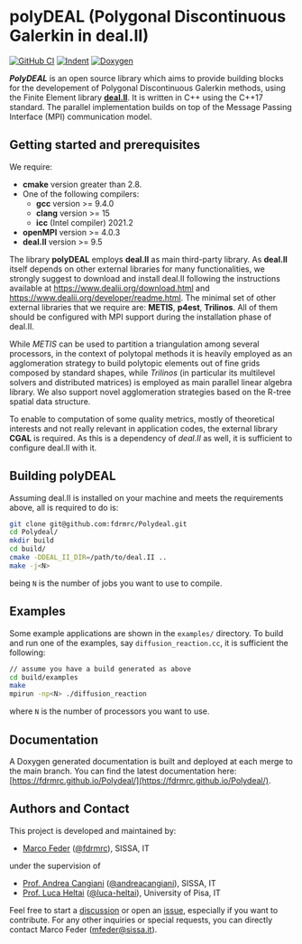 # polyDEAL (Polygonal Discontinuous Galerkin in deal.II)

[![GitHub CI](https://github.com/fdrmrc/Polydeal/actions/workflows/tests.yml/badge.svg)](https://github.com/fdrmrc/Polydeal/actions/workflows/tests.yml)
[![Indent](https://github.com/fdrmrc/Polydeal/actions/workflows/indentation.yml/badge.svg)](https://github.com/fdrmrc/Polydeal/actions/workflows/indentation.yml)
[![Doxygen](https://github.com/fdrmrc/Polydeal/actions/workflows/doxygen.yml/badge.svg)](https://github.com/fdrmrc/Polydeal/actions/workflows/doxygen.yml)


***PolyDEAL*** is an open source library which aims to provide building blocks for the developement of Polygonal Discontinuous Galerkin methods, using the Finite Element library [**deal.II**](https://dealii.org). It is written in C++ using the C++17 standard. The parallel implementation builds on top of the Message Passing Interface (MPI) communication model.


## Getting started and prerequisites

We require:
- **cmake** version greater than 2.8.
- One of the following compilers:
    -  **gcc** version  >= 9.4.0
    -  **clang** version >= 15
    -  **icc** (Intel compiler) 2021.2
- **openMPI** version  >= 4.0.3
- **deal.II** version >= 9.5

The library **polyDEAL** employs **deal.II** as main third-party library. As **deal.II** itself depends on other external libraries for many functionalities, we strongly suggest to download and install deal.II following the instructions available at https://www.dealii.org/download.html and https://www.dealii.org/developer/readme.html. The minimal set of other external libraries that we require are: **METIS**, **p4est**, **Trilinos**. All of them should be configured with MPI support during the installation phase of deal.II. 

While *METIS* can be used to partition a triangulation among several processors, in the context of polytopal methods it is heavily employed as an agglomeration strategy to build polytopic elements out of fine grids composed by standard shapes, while *Trilinos* (in particular its multilevel solvers and distributed matrices) is employed as main parallel linear algebra library. We also support novel agglomeration strategies based on the R-tree spatial data structure.


To enable to computation of some quality metrics, mostly of theoretical interests and not really relevant in application codes, the external library **CGAL** is required. As this is a dependency of *deal.II* as well, it is sufficient to configure deal.II with it.

## Building polyDEAL 
Assuming deal.II is installed on your machine and meets the requirements above, all is required to do is:

```bash
git clone git@github.com:fdrmrc/Polydeal.git
cd Polydeal/
mkdir build
cd build/
cmake -DDEAL_II_DIR=/path/to/deal.II ..
make -j<N>
```
being ```N``` is the number of jobs you want to use to compile.


## Examples
Some example applications are shown in the ```examples/``` directory. To build and run one of the examples, say ```diffusion_reaction.cc```, it is sufficient the following:
```bash
// assume you have a build generated as above
cd build/examples
make
mpirun -np<N> ./diffusion_reaction
```
where ```N``` is the number of processors you want to use.



## Documentation
A Doxygen generated documentation is built and deployed at each merge to the main branch. You can find the latest documentation here: [https://fdrmrc.github.io/Polydeal/](https://fdrmrc.github.io/Polydeal/).

## Authors and Contact

This project is developed and maintained by:
- [Marco Feder](https://www.math.sissa.it/users/marco-feder) ([@fdrmrc](https://github.com/fdrmrc)), SISSA, IT

under the supervision of 
- [Prof. Andrea Cangiani](https://people.sissa.it/~acangian/) ([@andreacangiani](https://github.com/andreacangiani)), SISSA, IT
- [ Prof. Luca Heltai](https://sites.google.com/view/luca-heltai) ([@luca-heltai](https://github.com/luca-heltai)), University of Pisa, IT


Feel free to start a [discussion](https://github.com/fdrmrc/Polydeal/discussions) or open an [issue](https://github.com/fdrmrc/Polydeal/issues), especially if you want to contribute. For any other inquiries or special requests, you can directly contact Marco Feder (mfeder@sissa.it).